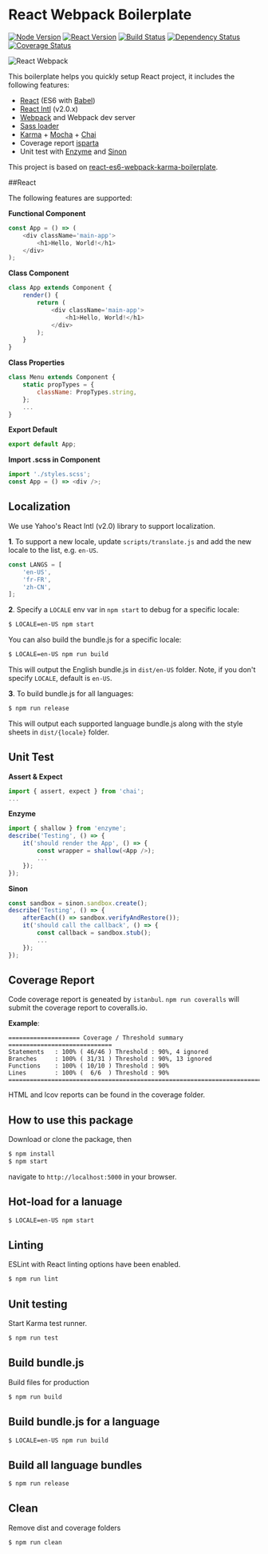 # React Webpack Boilerplate

[![Node Version](https://img.shields.io/badge/node-v4.4.2-orange.svg)](https://img.shields.io/badge/node-v4.4.2-orange.svg)
[![React Version](https://img.shields.io/badge/react-v15.1.x-blue.svg)](https://img.shields.io/badge/react-v15.1.x-blue.svg)
[![Build Status](https://travis-ci.org/jeantimex/react-webpack-boilerplate.svg?branch=master)](https://travis-ci.org/jeantimex/react-webpack-boilerplate)
[![Dependency Status](https://david-dm.org/jeantimex/react-webpack-boilerplate.svg)](https://david-dm.org/jeantimex/react-webpack-boilerplate)
[![Coverage Status](https://coveralls.io/repos/github/jeantimex/react-webpack-boilerplate/badge.svg?branch=master)](https://coveralls.io/github/jeantimex/react-webpack-boilerplate?branch=master)

![React Webpack](http://jinandsu.net/react-webpack-boilerplate/react-webpack-boilerplate.png)

This boilerplate helps you quickly setup React project, it includes the following features:

- [React](https://facebook.github.io/react/) (ES6 with [Babel](https://babeljs.io/))
- [React Intl](https://github.com/yahoo/react-intl) (v2.0.x)
- [Webpack](https://webpack.github.io/) and Webpack dev server
- [Sass loader](https://github.com/jtangelder/sass-loader)
- [Karma](https://karma-runner.github.io/1.0/index.html) + [Mocha](https://mochajs.org/) + [Chai](http://chaijs.com/)
- Coverage report [isparta](https://github.com/douglasduteil/isparta)
- Unit test with [Enzyme](https://github.com/airbnb/enzyme) and [Sinon](http://sinonjs.org/)

This project is based on [react-es6-webpack-karma-boilerplate](https://github.com/mvader/react-es6-webpack-karma-boilerplate). 


##React

The following features are supported:

**Functional Component**
```javascript
const App = () => (
    <div className='main-app'>
        <h1>Hello, World!</h1>
    </div>
);
```
 
**Class Component**
```javascript
class App extends Component {
    render() {
        return (
            <div className='main-app'>
                <h1>Hello, World!</h1>
            </div>
        );
    }
}
```
 
**Class Properties**
```javascript
class Menu extends Component {
    static propTypes = {
        className: PropTypes.string,
    };
    ...
}
```

**Export Default**
```javascript
export default App;
```

**Import .scss in Component**
```javascript
import './styles.scss';
const App = () => <div />;
```

## Localization

We use Yahoo's React Intl (v2.0) library to support localization.

**1**. To support a new locale, update `scripts/translate.js` and add the new locale to the list, e.g. `en-US`.
```javascript
const LANGS = [
    'en-US',
    'fr-FR',
    'zh-CN',
];
```

**2**. Specify a `LOCALE` env var in `npm start` to debug for a specific locale:
```bash
$ LOCALE=en-US npm start
```

You can also build the bundle.js for a specific locale:
```bash
$ LOCALE=en-US npm run build
```
This will output the English bundle.js in `dist/en-US` folder. Note, if you don't specify `LOCALE`, default is `en-US`.

**3**. To build bundle.js for all languages:
```bash
$ npm run release
```
This will output each supported language bundle.js along with the style sheets in `dist/{locale}` folder.

## Unit Test

**Assert & Expect**
```javascript
import { assert, expect } from 'chai';
...
```

**Enzyme**
```javascript
import { shallow } from 'enzyme';
describe('Testing', () => {
    it('should render the App', () => {
        const wrapper = shallow(<App />);
        ...
    });
});
```

**Sinon**
```javascript
const sandbox = sinon.sandbox.create();
describe('Testing', () => {
    afterEach(() => sandbox.verifyAndRestore());
    it('should call the callback', () => {
        const callback = sandbox.stub();
        ...
    });
});
```

## Coverage Report

Code coverage report is geneated by `istanbul`. `npm run coveralls` will submit the coverage report to coveralls.io.

**Example**:
```
==================== Coverage / Threshold summary =============================
Statements   : 100% ( 46/46 ) Threshold : 90%, 4 ignored
Branches     : 100% ( 31/31 ) Threshold : 90%, 13 ignored
Functions    : 100% ( 10/10 ) Threshold : 90%
Lines        : 100% (  6/6  ) Threshold : 90%
================================================================================
```

HTML and lcov reports can be found in the coverage folder.

## How to use this package
Download or clone the package, then
```bash
$ npm install
$ npm start
```
navigate to `http://localhost:5000` in your browser.

## Hot-load for a lanuage
```bash
$ LOCALE=en-US npm start
```

## Linting
ESLint with React linting options have been enabled.
```bash
$ npm run lint
```

## Unit testing
Start Karma test runner.
```bash
$ npm run test
```

## Build bundle.js
Build files for production
```bash
$ npm run build
```

## Build bundle.js for a language
```bash
$ LOCALE=en-US npm run build
```

## Build all language bundles
```bash
$ npm run release
```

## Clean
Remove dist and coverage folders
```
$ npm run clean
```
